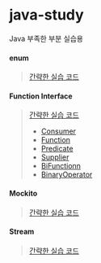 # java-study
Java 부족한 부분 실습용 

#### enum 
> [간략한 실습 코드](https://github.com/zhyunk/java-study/tree/main/java/src/main/java/enumStudy)

#### Function Interface  
> [간략한 실습 코드](https://github.com/zhyunk/java-study/tree/main/java/src/main/java/functionalInterfaceStudy)   
> - [Consumer ](https://github.com/zhyunk/java-study/blob/main/java/src/main/java/functionalInterfaceStudy/Consumerr.java)  
> - [Function ](https://github.com/zhyunk/java-study/blob/main/java/src/main/java/functionalInterfaceStudy/Functionn.java)  
> - [Predicate](https://github.com/zhyunk/java-study/blob/main/java/src/main/java/functionalInterfaceStudy/Predicatee.java)  
> - [Supplier ](https://github.com/zhyunk/java-study/blob/main/java/src/main/java/functionalInterfaceStudy/Supplierr.java)   
> - [BiFunctionn ](https://github.com/zhyunk/java-study/blob/main/java/src/main/java/functionalInterfaceStudy/BiFunctionn.java)   
> - [BinaryOperator ](https://github.com/zhyunk/java-study/blob/main/java/src/main/java/functionalInterfaceStudy/BinaryOperatorr.java)   

#### Mockito
> [간략한 실습 코드](https://github.com/zhyunk/java-study/tree/main/java/src/test/java/mockito)

#### Stream
> [간략한 실습 코드](https://github.com/zhyunk/java-study/tree/main/java/src/main/java/streamStudy)

